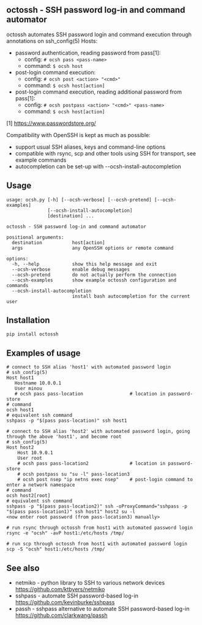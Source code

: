 ## octossh - SSH password log-in and command automator

octossh automates SSH password login and command execution through annotations on ssh_config(5) Hosts:
* password authentication, reading password from pass[1]:
  * config:  `# ocsh pass <pass-name>`
  * command: `$ ocsh host`
* post-login command execution:
  * config:  `# ocsh post <action> "<cmd>"`
  * command: `$ ocsh host[action]`
* post-login command execution, reading additional password from pass[1]:
  * config:  `# ocsh postpass <action> "<cmd>" <pass-name>`
  * command: `$ ocsh host[action]`

[1] https://www.passwordstore.org/

Compatibility with OpenSSH is kept as much as possible:
* support usual SSH aliases, keys and command-line options
* compatible with rsync, scp and other tools using SSH for transport, see example commands
* autocompletion can be set-up with --ocsh-install-autocompletion

## Usage
```
usage: ocsh.py [-h] [--ocsh-verbose] [--ocsh-pretend] [--ocsh-examples]
               [--ocsh-install-autocompletion]
               [destination] ...

octossh - SSH password log-in and command automator

positional arguments:
  destination           host[action]
  args                  any OpenSSH options or remote command

options:
  -h, --help            show this help message and exit
  --ocsh-verbose        enable debug messages
  --ocsh-pretend        do not actually perform the connection
  --ocsh-examples       show example octossh configuration and commands
  --ocsh-install-autocompletion
                        install bash autocompletion for the current user
```

## Installation

```
pip install octossh
```

## Examples of usage
```
# connect to SSH alias 'host1' with automated password login
# ssh_config(5)
Host host1
   Hostname 10.0.0.1
   User minou
   # ocsh pass pass-location                 # location in password-store
# command
ocsh host1
# equivalent ssh command
sshpass -p "$(pass pass-location)" ssh host1

# connect to SSH alias 'host2' with automated password login, going through the above 'host1', and become root
# ssh_config(5)
Host host2
    Host 10.9.0.1
    User root
    # ocsh pass pass-location2               # location in password-store
    # ocsh postpass su "su -l" pass-location3
    # ocsh post nsep "ip netns exec nsep"    # post-login command to enter a network namespace
# command
ocsh host2[root]
# equivalent ssh command
sshpass -p "$(pass pass-location2)" ssh -oProxyCommand="sshpass -p "$(pass pass-location1)" ssh host1" host2 su -l
<now enter root password (from pass-location3) manually>

# run rsync through octossh from host1 with automated password login
rsync -e "ocsh" -avP host1:/etc/hosts /tmp/

# run scp through octossh from host1 with automated password login
scp -S "ocsh" host1:/etc/hosts /tmp/
```

## See also

* netmiko - python library to SSH to various network devices
  https://github.com/ktbyers/netmiko
* sshpass - automate SSH password-based log-in
  https://github.com/kevinburke/sshpass
* passh - sshpass alternative to automate SSH password-based log-in
  https://github.com/clarkwang/passh
